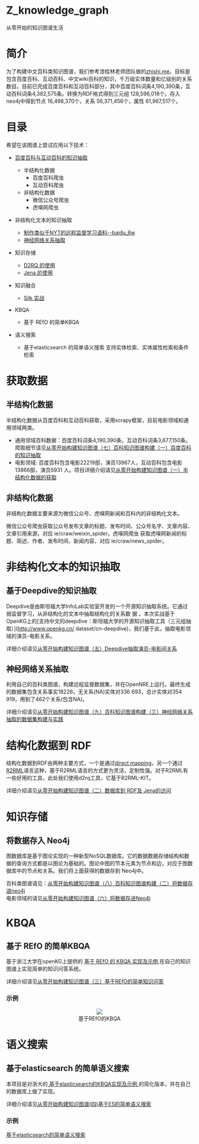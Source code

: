 # Z_knowledge_graph
从零开始的知识图谱生活

# 简介
为了构建中文百科类知识图谱，我们参考漆桂林老师团队做的[zhishi.me](http://zhishi.me/)。目标是包含百度百科、互动百科、中文wiki百科的知识，千万级实体数量和亿级别的关系数目。目前已完成百度百科和互动百科部分，其中百度百科词条4,190,390条，互动百科词条4,382,575条。转换为RDF格式得到三元组 128,596,018个。存入 neo4j中得到节点 16,498,370个，关系 56,371,456个，属性 61,967,517个。<br>

[](img/baike.png)

# 目录
希望在该图谱上尝试应用以下技术：    

* [百度百科与互动百科的知识抽取](http://pelhans.com/2019/01/04/kg_from_0_note7/)    
   * 半结构化数据    
      * 百度百科爬虫   
      * 互动百科爬虫    
   * 非结构化数据
      * 微信公众号爬虫  
      * 虎嗅网爬虫    
      
* 非结构化文本的知识抽取    
    * [制作类似于NYT的远程监督学习语料--baidu_6w](http://pelhans.com/2019/01/04/kg_from_0_note9/)    
    * [神经网络关系抽取](https://github.com/thunlp/OpenNRE)    
   
* 知识存储    
    * [D2RQ 的使用](http://pelhans.com/2019/02/11/kg_from_0_note10/)    
    * [Jena 的使用](http://pelhans.com/2019/02/11/kg_from_0_note11/)    
* 知识融合    
    * [Silk 实战](http://pelhans.com/2019/02/12/kg_from_0_note12/)    
* KBQA    
    * 基于 REfO 的简单KBQA    
* 语义搜索
    * 基于elasticsearch 的简单语义搜索 支持实体检索、实体属性检索和条件检索

# 获取数据
## 半结构化数据

半结构化数据从百度百科和互动百科获取，采用scrapy框架，目前电影领域和通用领域两类。

* 通用领域百科数据：百度百科词条4,190,390条，互动百科词条3,677,150条。爬取细节请见[从零开始构建知识图谱（七）百科知识图谱构建（一）百度百科的知识抽取](http://pelhans.com/2019/01/04/kg_from_0_note7/)    
* 电影领域: 百度百科包含电影22219部，演员13967人，互动百科包含电影13866部，演员5931 人。项目详细介绍请见[从零开始构建知识图谱（一）半结构化数据的获取](http://pelhans.com/2018/09/01/kg_from_0_note1/)

## 非结构化数据

非结构化数据主要来源为微信公众号、虎嗅网新闻和百科内的非结构化文本。

微信公众号爬虫获取公众号发布文章的标题、发布时间、公众号名字、文章内容、文章引用来源，对应 ie/craw/weixin_spider。虎嗅网爬虫 获取虎嗅网新闻的标题、简述、作者、发布时间、新闻内容，对应 ie/craw/news_spider。

# 非结构化文本的知识抽取
## 基于Deepdive的知识抽取    

Deepdive是由斯坦福大学InfoLab实验室开发的一个开源知识抽取系统。它通过弱监督学习，从非结构化的文本中抽取结构化的关系数
据 。本次实战基于OpenKG上的[支持中文的deepdive：斯坦福大学的开源知识抽取工具（三元组抽取）](http://www.openkg.cn/    dataset/cn-deepdive)，我们基于此，抽取电影领域的演员-电影关系。

详细介绍请见[从零开始构建知识图谱（五）Deepdive抽取演员-电影间关系](http://pelhans.com/2018/10/10/kg_from_0_note5/)

## 神经网络关系抽取

利用自己的百科类图谱，构建远程监督数据集，并在OpenNRE上运行。最终生成的数据集包含关系事实18226，无关系(NA)实体对336 693，总计实体对354 919，用到了462个关系(包含NA)。

详细介绍请见[从零开始构建知识图谱（九）百科知识图谱构建（三）神经网络关系抽取的数据集构建与实践](http://pelhans.com/2019/01/04/kg_from_0_note9/)

# 结构化数据到 RDF

结构化数据到RDF由两种主要方式，一个是通过[direct mapping](https://www.w3.org/TR/rdb-direct-mapping/)，另一个通过[R2RML](https://www.w3.org/TR/r2rml/#acknowledgements)语言这种，基于R2RML语言的方式更为灵活，定制性强。对于R2RML有一些好用的工具，此处我们使用d2rq工具，它基于R2RML-KIT。

详细介绍请见[从零开始构建知识图谱（二）数据库到 RDF及 Jena的访问](http://pelhans.com/2019/02/11/kg_from_0_note10/)

# 知识存储
## 将数据存入 Neo4j

图数据库是基于图论实现的一种新型NoSQL数据库。它的数据数据存储结构和数据的查询方式都是以图论为基础的。图论中图的节本元素为节点和边，对应于图数据库中的节点和关系。我们将上面获得的数据存到 Neo4j中。

百科类图谱请见：[从零开始构建知识图谱（八）百科知识图谱构建（二）将数据存进neo4j](http://pelhans.com/2019/01/04/kg_from_0_note8/)    
电影领域的请见[从零开始构建知识图谱（六）将数据存进Neo4j](http://pelhans.com/2018/11/06/kg_neo4j_cypher/)

# KBQA
## 基于 REfO 的简单KBQA
基于浙江大学在openKG上提供的 [基于 REfO 的 KBQA 实现及示例](http://openkg.cn/tool/eb483ee4-3be1-4d4b-974d-970d35307e8d),在自己的知识图谱上实现简单的知识问答系统。    

详细介绍请见[从零开始构建知识图谱（三）基于REfO的简单知识问答](http://pelhans.com/2018/11/06/kg_neo4j_cypher/)

### 示例
<p align="center">
<img src="img/example_REfO_KBQA.png">
<br/> 基于REfO的KBQA
</p> 

# 语义搜索
## 基于elasticsearch 的简单语义搜索
本项目是对浙大的[ 基于elasticsearch的KBQA实现及示例 ](http://openkg.cn/tool/elasticsearch-kbqa)的简化版本，并在自己的数据库上做了实现。

详细介绍请见[从零开始构建知识图谱(四)基于ES的简单语义搜索](http://pelhans.com/2018/09/03/kg_from_0_note3/)

### 示例

[基于elasticsearch的简单语义搜索]("img/example_elastic_ss.png")
